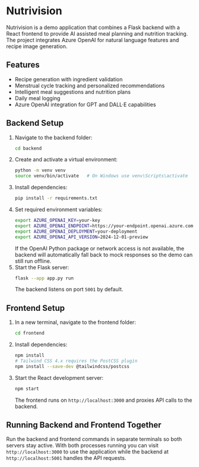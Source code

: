 # Nutrivision

Nutrivision is a demo application that combines a Flask backend with a React frontend to provide AI assisted meal planning and nutrition tracking. The project integrates Azure OpenAI for natural language features and recipe image generation.

## Features
- Recipe generation with ingredient validation
- Menstrual cycle tracking and personalized recommendations
- Intelligent meal suggestions and nutrition plans
- Daily meal logging
- Azure OpenAI integration for GPT and DALL·E capabilities

## Backend Setup
1. Navigate to the backend folder:
   ```bash
   cd backend
   ```
2. Create and activate a virtual environment:
   ```bash
   python -m venv venv
   source venv/bin/activate   # On Windows use venv\Scripts\activate
   ```
3. Install dependencies:
   ```bash
   pip install -r requirements.txt
   ```
4. Set required environment variables:
   ```bash
   export AZURE_OPENAI_KEY=your-key
   export AZURE_OPENAI_ENDPOINT=https://your-endpoint.openai.azure.com/
   export AZURE_OPENAI_DEPLOYMENT=your-deployment
   export AZURE_OPENAI_API_VERSION=2024-12-01-preview
   ```
   If the OpenAI Python package or network access is not available, the
   backend will automatically fall back to mock responses so the demo can
   still run offline.
5. Start the Flask server:
   ```bash
   flask --app app.py run
   ```
   The backend listens on port `5001` by default.

## Frontend Setup
1. In a new terminal, navigate to the frontend folder:
   ```bash
   cd frontend
   ```
2. Install dependencies:
   ```bash
   npm install
   # Tailwind CSS 4.x requires the PostCSS plugin
   npm install --save-dev @tailwindcss/postcss
   ```
3. Start the React development server:
   ```bash
   npm start
   ```
   The frontend runs on `http://localhost:3000` and proxies API calls to the backend.

## Running Backend and Frontend Together
Run the backend and frontend commands in separate terminals so both servers stay active. With both processes running you can visit `http://localhost:3000` to use the application while the backend at `http://localhost:5001` handles the API requests.

